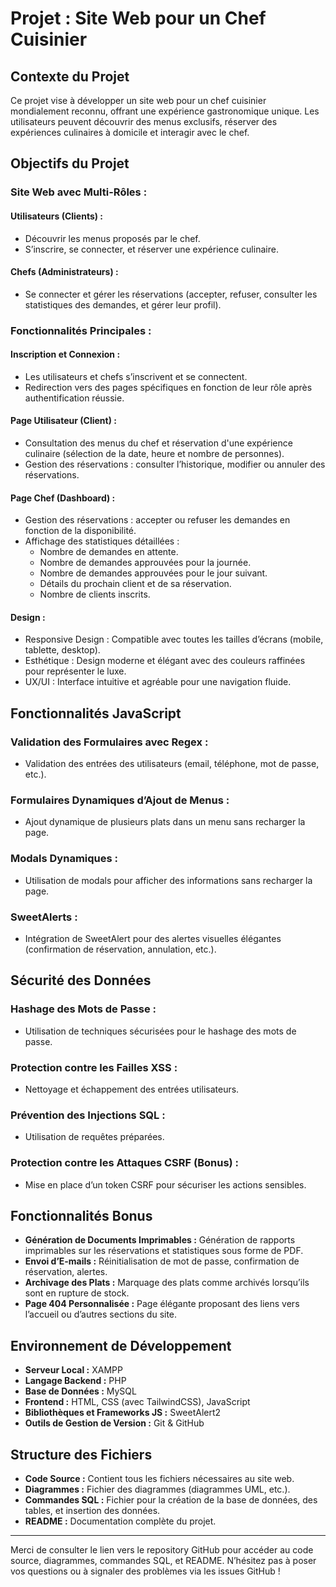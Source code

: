 # Projet : Site Web pour un Chef Cuisinier 

## Contexte du Projet

Ce projet vise à développer un site web pour un chef cuisinier mondialement reconnu, offrant une expérience gastronomique unique. Les utilisateurs peuvent découvrir des menus exclusifs, réserver des expériences culinaires à domicile et interagir avec le chef.

## Objectifs du Projet

### Site Web avec Multi-Rôles :

#### Utilisateurs (Clients) :
- Découvrir les menus proposés par le chef.
- S’inscrire, se connecter, et réserver une expérience culinaire.

#### Chefs (Administrateurs) :
- Se connecter et gérer les réservations (accepter, refuser, consulter les statistiques des demandes, et gérer leur profil).

### Fonctionnalités Principales :

#### Inscription et Connexion :
- Les utilisateurs et chefs s’inscrivent et se connectent.
- Redirection vers des pages spécifiques en fonction de leur rôle après authentification réussie.

#### Page Utilisateur (Client) :
- Consultation des menus du chef et réservation d'une expérience culinaire (sélection de la date, heure et nombre de personnes).
- Gestion des réservations : consulter l’historique, modifier ou annuler des réservations.

#### Page Chef (Dashboard) :
- Gestion des réservations : accepter ou refuser les demandes en fonction de la disponibilité.
- Affichage des statistiques détaillées :
  - Nombre de demandes en attente.
  - Nombre de demandes approuvées pour la journée.
  - Nombre de demandes approuvées pour le jour suivant.
  - Détails du prochain client et de sa réservation.
  - Nombre de clients inscrits.

#### Design :
- Responsive Design : Compatible avec toutes les tailles d’écrans (mobile, tablette, desktop).
- Esthétique : Design moderne et élégant avec des couleurs raffinées pour représenter le luxe.
- UX/UI : Interface intuitive et agréable pour une navigation fluide.

## Fonctionnalités JavaScript

### Validation des Formulaires avec Regex :
- Validation des entrées des utilisateurs (email, téléphone, mot de passe, etc.).

### Formulaires Dynamiques d’Ajout de Menus :
- Ajout dynamique de plusieurs plats dans un menu sans recharger la page.

### Modals Dynamiques :
- Utilisation de modals pour afficher des informations sans recharger la page.

### SweetAlerts :
- Intégration de SweetAlert pour des alertes visuelles élégantes (confirmation de réservation, annulation, etc.).

## Sécurité des Données

### Hashage des Mots de Passe :
- Utilisation de techniques sécurisées pour le hashage des mots de passe.

### Protection contre les Failles XSS :
- Nettoyage et échappement des entrées utilisateurs.

### Prévention des Injections SQL :
- Utilisation de requêtes préparées.

### Protection contre les Attaques CSRF (Bonus) :
- Mise en place d’un token CSRF pour sécuriser les actions sensibles.

## Fonctionnalités Bonus

- **Génération de Documents Imprimables :** Génération de rapports imprimables sur les réservations et statistiques sous forme de PDF.
- **Envoi d’E-mails :** Réinitialisation de mot de passe, confirmation de réservation, alertes.
- **Archivage des Plats :** Marquage des plats comme archivés lorsqu’ils sont en rupture de stock.
- **Page 404 Personnalisée :** Page élégante proposant des liens vers l’accueil ou d’autres sections du site.

## Environnement de Développement

- **Serveur Local :** XAMPP
- **Langage Backend :** PHP
- **Base de Données :** MySQL
- **Frontend :** HTML, CSS (avec TailwindCSS), JavaScript
- **Bibliothèques et Frameworks JS :** SweetAlert2
- **Outils de Gestion de Version :** Git & GitHub

## Structure des Fichiers

- **Code Source :** Contient tous les fichiers nécessaires au site web.
- **Diagrammes :** Fichier des diagrammes (diagrammes UML, etc.).
- **Commandes SQL :** Fichier pour la création de la base de données, des tables, et insertion des données.
- **README :** Documentation complète du projet.

---

Merci de consulter le lien vers le repository GitHub pour accéder au code source, diagrammes, commandes SQL, et README. N’hésitez pas à poser vos questions ou à signaler des problèmes via les issues GitHub !
